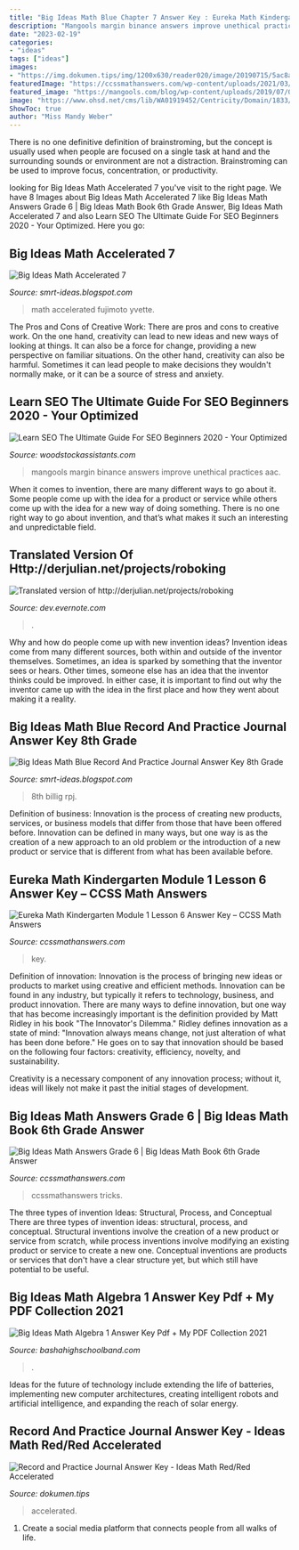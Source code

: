```yaml
---
title: "Big Ideas Math Blue Chapter 7 Answer Key : Eureka Math Kindergarten Module 1 Lesson 6 Answer Key – Ccss Math Answers"
description: "Mangools margin binance answers improve unethical practices aac"
date: "2023-02-19"
categories:
- "ideas"
tags: ["ideas"]
images:
- "https://img.dokumen.tips/img/1200x630/reader020/image/20190715/5ac8ad3d7f8b9a5d718ce169.png?t=1626802109"
featuredImage: "https://ccssmathanswers.com/wp-content/uploads/2021/03/Eureka-Math-Kindergarten-Module-1-Lesson-6-Problem-Set-Answer-Key-1-1-266x300.png"
featured_image: "https://mangools.com/blog/wp-content/uploads/2019/07/01-black-hat-white-hat-3-1.png"
image: "https://www.ohsd.net/cms/lib/WA01919452/Centricity/Domain/1833/Math7AText.png"
ShowToc: true
author: "Miss Mandy Weber"
---
```



There is no one definitive definition of brainstroming, but the concept is usually used when people are focused on a single task at hand and the surrounding sounds or environment are not a distraction. Brainstroming can be used to improve focus, concentration, or productivity.

	

		
looking for Big Ideas Math Accelerated 7 you've visit to the right page. We have 8 Images about Big Ideas Math Accelerated 7 like Big Ideas Math Answers Grade 6 | Big Ideas Math Book 6th Grade Answer, Big Ideas Math Accelerated 7 and also Learn SEO The Ultimate Guide For SEO Beginners 2020 - Your Optimized. Here you go:
		
    
## Big Ideas Math Accelerated 7

<img loading=lazy src="https://www.ohsd.net/cms/lib/WA01919452/Centricity/Domain/1833/Math7AText.png" onerror="this.onerror=null;this.src='https://tse1.mm.bing.net/th?id=OIP.V6F4L5WBThnfC8tlpTkj6QHaJ7&amp;pid=15.1';" alt="Big Ideas Math Accelerated 7">

_Source: smrt-ideas.blogspot.com_

>math accelerated fujimoto yvette. 

	

The Pros and Cons of Creative Work:
There are pros and cons to creative work. On the one hand, creativity can lead to new ideas and new ways of looking at things. It can also be a force for change, providing a new perspective on familiar situations. On the other hand, creativity can also be harmful. Sometimes it can lead people to make decisions they wouldn't normally make, or it can be a source of stress and anxiety.

    
## Learn SEO The Ultimate Guide For SEO Beginners 2020 - Your Optimized

<img loading=lazy src="https://mangools.com/blog/wp-content/uploads/2019/07/01-black-hat-white-hat-3-1.png" onerror="this.onerror=null;this.src='https://tse4.mm.bing.net/th?id=OIP.XK0jtdPNep2GlV4DSgruCQHaFb&amp;pid=15.1';" alt="Learn SEO The Ultimate Guide For SEO Beginners 2020 - Your Optimized">

_Source: woodstockassistants.com_

>mangools margin binance answers improve unethical practices aac. 

	

When it comes to invention, there are many different ways to go about it. Some people come up with the idea for a product or service while others come up with the idea for a new way of doing something. There is no one right way to go about invention, and that’s what makes it such an interesting and unpredictable field.

    
## Translated Version Of Http://derjulian.net/projects/roboking

<img loading=lazy src="http://upload.wikimedia.org/wikipedia/commons/5/52/Entrée_de_Christiania.jpg" onerror="this.onerror=null;this.src='https://tse3.mm.bing.net/th?id=OIP.4pkRg23mfmGdt9VeNjDatwEsDH&amp;pid=15.1';" alt="Translated version of http://derjulian.net/projects/roboking">

_Source: dev.evernote.com_

>. 

	

Why and how do people come up with new invention ideas?
Invention ideas come from many different sources, both within and outside of the inventor themselves. Sometimes, an idea is sparked by something that the inventor sees or hears. Other times, someone else has an idea that the inventor thinks could be improved. In either case, it is important to find out why the inventor came up with the idea in the first place and how they went about making it a reality.

    
## Big Ideas Math Blue Record And Practice Journal Answer Key 8th Grade

<img loading=lazy src="https://msbilligmath.weebly.com/uploads/8/5/6/0/85607748/rpj_p120.png" onerror="this.onerror=null;this.src='https://tse1.mm.bing.net/th?id=OIP.EowyTG65V9I7HPFgaDkL0QHaJR&amp;pid=15.1';" alt="Big Ideas Math Blue Record And Practice Journal Answer Key 8th Grade">

_Source: smrt-ideas.blogspot.com_

>8th billig rpj. 

	

Definition of business:
Innovation is the process of creating new products, services, or business models that differ from those that have been offered before. Innovation can be defined in many ways, but one way is as the creation of a new approach to an old problem or the introduction of a new product or service that is different from what has been available before.

    
## Eureka Math Kindergarten Module 1 Lesson 6 Answer Key – CCSS Math Answers

<img loading=lazy src="https://ccssmathanswers.com/wp-content/uploads/2021/03/Eureka-Math-Kindergarten-Module-1-Lesson-6-Problem-Set-Answer-Key-1-1-266x300.png" onerror="this.onerror=null;this.src='https://tse4.mm.bing.net/th?id=OIP.6rCiBk4ASJQQTKSz-FUvbQAAAA&amp;pid=15.1';" alt="Eureka Math Kindergarten Module 1 Lesson 6 Answer Key – CCSS Math Answers">

_Source: ccssmathanswers.com_

>key. 

	

Definition of innovation:
Innovation is the process of bringing new ideas or products to market using creative and efficient methods. Innovation can be found in any industry, but typically it refers to technology, business, and product innovation.
There are many ways to define innovation, but one way that has become increasingly important is the definition provided by Matt Ridley in his book "The Innovator's Dilemma." Ridley defines innovation as a state of mind: "Innovation always means change, not just alteration of what has been done before." He goes on to say that innovation should be based on the following four factors: creativity, efficiency, novelty, and sustainability.

Creativity is a necessary component of any innovation process; without it, ideas will likely not make it past the initial stages of development.

    
## Big Ideas Math Answers Grade 6 | Big Ideas Math Book 6th Grade Answer

<img loading=lazy src="https://ccssmathanswers.com/wp-content/uploads/2020/12/Big-Ideas-Math-Answers-Grade-6.png" onerror="this.onerror=null;this.src='https://tse3.mm.bing.net/th?id=OIP.BWJ1fINx69TV1sQI8f8gXAHaEK&amp;pid=15.1';" alt="Big Ideas Math Answers Grade 6 | Big Ideas Math Book 6th Grade Answer">

_Source: ccssmathanswers.com_

>ccssmathanswers tricks. 

	

The three types of invention Ideas: Structural, Process, and Conceptual
There are three types of invention ideas: structural, process, and conceptual. Structural inventions involve the creation of a new product or service from scratch, while process inventions involve modifying an existing product or service to create a new one. Conceptual inventions are products or services that don't have a clear structure yet, but which still have potential to be useful.

    
## Big Ideas Math Algebra 1 Answer Key Pdf + My PDF Collection 2021

<img loading=lazy src="https://image.slidesharecdn.com/1-141013171749-conversion-gate02/95/15-puzzle-time-1-638.jpg?cb=1413220691" onerror="this.onerror=null;this.src='https://tse1.mm.bing.net/th?id=OIP.l8cOCcwajNPThwZEUOjdFAHaJl&amp;pid=15.1';" alt="Big Ideas Math Algebra 1 Answer Key Pdf + My PDF Collection 2021">

_Source: bashahighschoolband.com_

>. 

	

Ideas for the future of technology include extending the life of batteries, implementing new computer architectures, creating intelligent robots and artificial intelligence, and expanding the reach of solar energy.

    
## Record And Practice Journal Answer Key - Ideas Math Red/Red Accelerated

<img loading=lazy src="https://img.dokumen.tips/img/1200x630/reader020/image/20190715/5ac8ad3d7f8b9a5d718ce169.png?t=1626802109" onerror="this.onerror=null;this.src='https://tse2.mm.bing.net/th?id=OIP.nGNRzIrOK9BpU8KvFtVE7QHaD4&amp;pid=15.1';" alt="Record and Practice Journal Answer Key - Ideas Math Red/Red Accelerated">

_Source: dokumen.tips_

>accelerated. 

	

1. Create a social media platform that connects people from all walks of life. 

